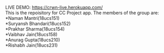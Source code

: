 LIVE DEMO: https://crwn-live.herokuapp.com/   <br/>
This is the repoisitory for CC Project app. The members of the group are:<br/>
*Naman Mantri(18ucs151)<br/>
  *Suryansh Bhandari(18ucs152)<br/>
  *Prakhar Sharma(18ucs154)<br/>
  *Vaibhav Jain(18ucs158)<br/>
  *Anurag Gupta(18ucs210)<br/>
  *Rishabh Jain(18ucs231)
